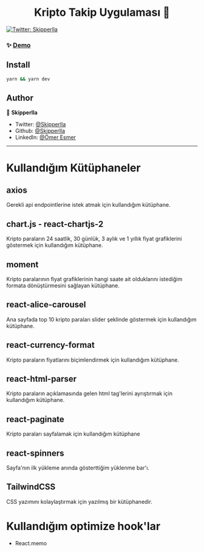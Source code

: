 <h1 align="center">Kripto Takip Uygulaması 👋</h1>
<p>
 

  <a href="https://twitter.com/Skipperlla" target="_blank">
    <img alt="Twitter: Skipperlla" src="https://img.shields.io/twitter/follow/Skipperlla.svg?style=social" />
  </a>
</p>


### ✨ [Demo](https://kripto-dunyasi.vercel.app/)

## Install

```sh
yarn && yarn dev
```

## Author

👤 **Skipperlla**

* Twitter: [@Skipperlla](https://twitter.com/Skipperlla)
* Github: [@Skipperlla](https://github.com/Skipperlla)
* LinkedIn: [@Ömer Esmer](https://linkedin.com/in/ömeresmer)

***

# Kullandığım Kütüphaneler

## axios

Gerekli api endpointlerine istek atmak için kullandığım kütüphane.

## chart.js - react-chartjs-2

Kripto paraların 24 saatlik, 30 günlük, 3 aylık ve 1 yıllık fiyat grafiklerini göstermek için kullandığım kütüphane.

## moment

Kripto paralarının fiyat grafiklerinin hangi saate ait olduklarını istediğim formata dönüştürmesini sağlayan kütüphane.

## react-alice-carousel

Ana sayfada top 10 kripto paraları slider şeklinde göstermek için kullandığım kütüphane.

## react-currency-format

Kripto paraların fiyatlarını biçimlendirmek için kullandığım kütüphane.

## react-html-parser

Kripto paraların açıklamasında gelen html tag'lerini ayrıştırmak için kullandığım kütüphane.

## react-paginate

Kripto paraları sayfalamak için kullandığım kütüphane

## react-spinners

Sayfa'nın ilk yükleme anında gösterttiğim yüklenme bar'ı.

## TailwindCSS

CSS yazımını kolaylaştırmak için yazılmış bir kütüphanedir.


# Kullandığım optimize hook'lar
- React.memo
